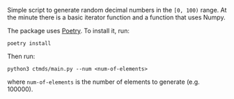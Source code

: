Simple script to generate random decimal numbers in the `[0, 100)` range.
At the minute there is a basic iterator function and a function that uses
Numpy.

The package uses [Poetry](https://python-poetry.org/). To install it, run:

```
poetry install
```

Then run:

```
python3 ctmds/main.py --num <num-of-elements>
```

where `num-of-elements` is the number of elements to generate (e.g. 100000).
